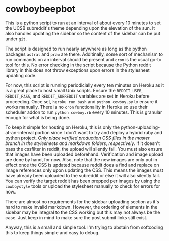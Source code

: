 # cowboybeepbot

This is a python script to run at an interval of about every 10 minutes to set
the UCSB subreddit's theme depending upon the elevation of the sun. It also
handles updating the sidebar so the content of the sidebar can be put under
`git`.

The script is designed to run nearly anywhere as long as the python packages
`astral` and `praw` are there. Additinally, some sort of mechanism to run
commands on an interval should be present and `cron` is the usual go-to tool
for this. No error checking in the script because the Python reddit library in
this does not throw exceptions upon errors in the stylesheet updating code.

For now, this script is running periodicially every ten minutes on Heroku as it
is a great place to host small Unix scripts. Ensure the `REDDIT_USER`,
`REDDIT_PASS`, and `REDDIT_SUBREDDIT` variables are set in Heroku before
proceeding. Once set, `heroku run bash` and `python cowboy.py` to ensure it
works manually. There is no `cron` functionality in Heroku so use their
scheduler addon to run `python cowboy.rb` every 10 minutes. This is granular
enough for what is being done.

To keep it simple for hosting on Heroku, this is only the
python-uploading-at-an-interval portion since I don't want to try and deploy
a hybrid ruby and python project. _Only place verified production CSS files in
the master branch in the stylesheets and markdown folders, respectively_. If it
doesn't pass the cssfilter in reddit, the upload will silently fail. You must
also ensure that images have been uploaded beforehand.  Verification and image
upload are done by hand, for now. Also, note that the new images are only put
in effect once the CSS is updated because reddit does a find and replace on
image references only upon updating the CSS.  This means the images must have
already been uploaded to the subreddit or else it will also silently fail. You
can verify the target reddit has been prepped per images by using the
`cowboystyle` tools or upload the stylesheet manually to check for errors for
now..

There are almost no requirements for the sidebar uploading section as it's hard
to make invalid markdown. However, the ordering of elements in the sidebar may
be integral to the CSS working but this may not always be the case. Just keep
in mind to make sure the post submit links still exist. 

Anyway, this is a small and simple tool. I'm trying to abstain from softcoding
this to keep things simple and easy to debug.
